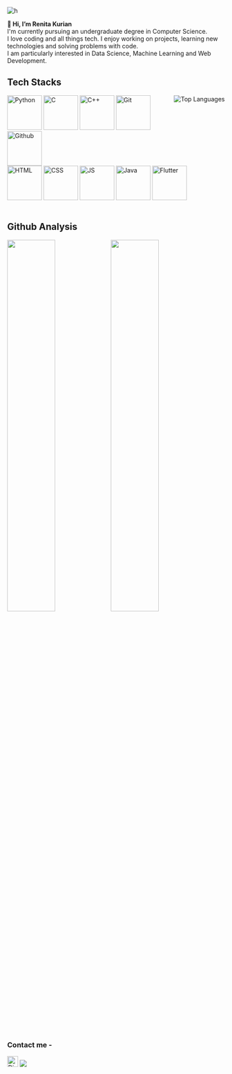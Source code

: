 ![h](https://user-images.githubusercontent.com/66276711/123850482-b64f2180-d937-11eb-950a-fd283e21ea1d.gif)  

**👋 Hi, I’m Renita Kurian**  
I'm currently pursuing an undergraduate degree in Computer Science.  
I love coding and all things tech. I enjoy working on projects, learning new technologies and solving problems with code.  
I am particularly interested in Data Science, Machine Learning and Web Development.
<br>

## Tech Stacks
<p>
  <img align="right" alt="Top Languages" src="https://github-readme-stats.vercel.app/api/top-langs/?username=Renita1206&layout=compact&theme=algolia"/>

  <img alt="Python" src="https://user-images.githubusercontent.com/66276711/123856543-d6ceaa00-d93e-11eb-8472-b8c868322629.png" width="80" height="80" />    
  <img alt="C" src="https://user-images.githubusercontent.com/66276711/123857151-99b6e780-d93f-11eb-8822-2974aac6aa5b.png" width="80" height="80" />   
  <img alt="C++" src="https://user-images.githubusercontent.com/66276711/123856526-d3d3b980-d93e-11eb-8a2b-3a288334d421.png" width="80" height="80" />   
  <img alt="Git" src="https://user-images.githubusercontent.com/66276711/123856530-d504e680-d93e-11eb-85e3-ca25f64a4b64.png" width="80" height="80" />   
  <img alt="Github" src="https://user-images.githubusercontent.com/66276711/123856534-d504e680-d93e-11eb-91a5-015af81fa792.png" width="80" height="80" />
  <br>
  <img alt="HTML" src="https://user-images.githubusercontent.com/66276711/123856535-d59d7d00-d93e-11eb-8979-56b18438030b.png" width="80" height="80" />
  <img alt="CSS" src="https://user-images.githubusercontent.com/66276711/123856529-d46c5000-d93e-11eb-94cb-c11611c6c737.png" width="80" height="80" />
  <img alt="JS" src="https://user-images.githubusercontent.com/66276711/123856541-d6361380-d93e-11eb-9843-fa4dd37c5b80.png" width="80" height="80" />
  <img alt="Java" src="https://user-images.githubusercontent.com/66276711/123856537-d6361380-d93e-11eb-884d-5cc08a93a577.png" width="80" height="80" />
  <img alt="Flutter" src="https://user-images.githubusercontent.com/66276711/123857443-eac6db80-d93f-11eb-9144-a3e44c7255f8.png" width="80" height="80" />
  <br>
  <br>
</p>  
   
## Github Analysis
<img align="left" src="https://github-readme-stats.vercel.app/api?username=Renita1206&theme=algolia&show_icons=true&count_private=true" width="47%" />
<img src="https://github-readme-streak-stats.herokuapp.com?user=Renita1206&theme=algolia" width="47%" />  
<!--[![Github activity graph](https://activity-graph.herokuapp.com/graph?username=Renita1206&theme=nord)](https://github.com/ashutosh00710/github-readme-activity-graph)-->


### Contact me -
[<img src="https://img.shields.io/badge/LinkedIn-282C34?logo=linkedin&logoColor=0077B5" alt="Discord logo" height="25" />](https://www.linkedin.com/in/renita-kurian)  [<img src="https://img.shields.io/badge/-Gmail-c14438?style=flat-square&logo=Gmail&logoColor=white&link=mailto:bluecoder1206@gmail.com" />](mailto:bluecoder1206@gmail.com)  


